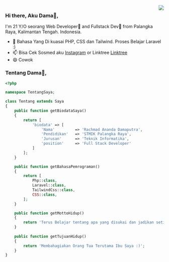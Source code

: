 <img align='right' src="https://github-readme-stats.vercel.app/api?username=dama021&show_icons=true">

### Hi there, Aku Dama👦,
I'm 21 Y/O seorang Web Developer🌈 and Fullstack Dev🎯 from Palangka Raya, Kalimantan Tengah. Indonesia.
- 🌱 Bahasa Yang Di kuasai PHP, CSS dan Tailwind. Proses Belajar Laravel :)
- 📫 Bisa Cek Sosmed aku [Instagram](https://instagram.com/dama.putra_) or Linktree [Linktree](https://linktr.ee.com/damaputra) 
- 😄 Cowok

### Tentang Dama👦,
```php
<?php

namespace TentangSaya;

class Tentang extends Saya
{
    public function getBiodataSaya()
    {
        return [
            'biodata' => [
                'Nama'         => 'Rachmad Ananda Damaputra',
                'Pendidikan'   => 'STMIK Palangka Raya',
                'Jurusan'      => 'Teknik Informatika',
                'position'     => 'Full Stack Developer'         
            ]
        ];
    }

    public function getBahasaPemrograman()
    {
        return [
            Php::class,
            Laravel::class,
            TailwindCss::class,
            CSS::class,
        ];
    }

    public function getMottoHidup()
    {
        return 'Terus Belajar tentang apa yang disukai dan jadikan setiap masalah hidup sebagai motivasi dalam berproses :)';
    } 
    
    public function getTujuanHidup()
    {
        return 'Membahagiakan Orang Tua Terutama Ibu Saya :)';
    }
}
```

